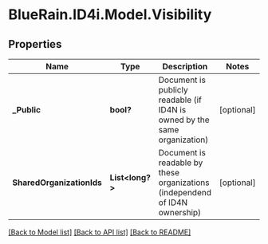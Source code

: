 # BlueRain.ID4i.Model.Visibility
## Properties

Name | Type | Description | Notes
------------ | ------------- | ------------- | -------------
**_Public** | **bool?** | Document is publicly readable (if ID4N is owned by the same organization) | [optional] 
**SharedOrganizationIds** | **List&lt;long?&gt;** | Document is readable by these organizations (independend of ID4N ownership) | [optional] 

[[Back to Model list]](../README.md#documentation-for-models) [[Back to API list]](../README.md#documentation-for-api-endpoints) [[Back to README]](../README.md)

